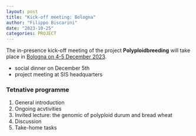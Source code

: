 ```yaml
---
layout: post
title: "Kick-off meeting: Bologna"
author: "Filippo Biscarini"
date: "2023-10-25"
categories: PROJECT
---
```


The in-presence kick-off meeting of the project **Polyploidbreeding** will take place in <u>Bologna on 4-5 December 2023</u>.

- social dinner on December 5th
- project meeting at SIS headquarters

### Tetnative programme
1. General introduction
2. Ongoing acvtivities
3. Invited lecture: the genomic of polyploid durum and bread wheat
4. Discussion
5. Take-home tasks
